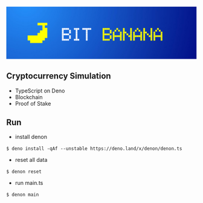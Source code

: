![ビットバナナのロゴ](https://github.com/bitbanana/bitbanana/blob/main/resources/images/bitbanana_logo_long.png?raw=true)

## Cryptocurrency Simulation

- TypeScript on Deno
- Blockchain
- Proof of Stake

## Run

- install denon

```
$ deno install -qAf --unstable https://deno.land/x/denon/denon.ts
```

- reset all data

```
$ denon reset
```

- run main.ts

```
$ denon main
```
